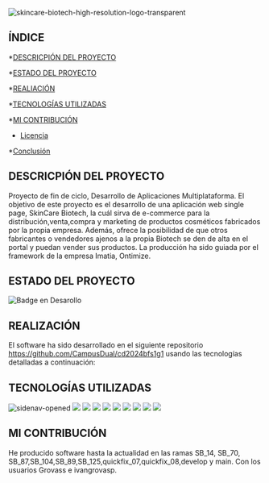 ![skincare-biotech-high-resolution-logo-transparent](https://github.com/ivangrovasp/PFC-SkinCareBiotech/assets/165771185/013e923b-d64c-4ae7-9546-da07eabd5eed)

## ÍNDICE

*[DESCRICPIÓN DEL PROYECTO](#descripción-del-proyecto)

*[ESTADO DEL PROYECTO](#Estado-del-proyecto)

*[REALIACIÓN](#REALIZACIÓN)

*[TECNOLOGÍAS UTILIZADAS](#tecnologías-utilizadas)

*[MI CONTRIBUCIÓN](#mi-contribución)

* [Licencia](#licencia)

*[Conclusión](#conclusión)

## DESCRICPIÓN DEL PROYECTO  

Proyecto de fin de ciclo, Desarrollo de Aplicaciones Multiplataforma. El objetivo de este proyecto es el desarrollo de una aplicación web single page, SkinCare Biotech, la cuál sirva de e-commerce para la distribución,venta,compra y marketing de productos cosméticos fabricados por la propia empresa. Además, ofrece la posibilidad de que otros fabricantes o vendedores ajenos a la propia Biotech se den de alta en el portal y puedan vender sus productos. La producción ha sido guiada por el framework de la empresa Imatia, Ontimize.

## ESTADO DEL PROYECTO

![Badge en Desarollo](https://img.shields.io/badge/STATUS-FINALIZADO-red)

## REALIZACIÓN

El software ha sido desarrollado en el siguiente repositorio https://github.com/CampusDual/cd2024bfs1g1 usando las tecnologías detalladas a continuación:

## TECNOLOGÍAS UTILIZADAS

![sidenav-opened](https://github.com/ivangrovasp/PFC-SkinCareBiotech/assets/165771185/cc20b5b3-0199-494f-9da2-c0f590e52b47)
  <img src="https://img.shields.io/badge/java-007396?style=for-the-badge&logo=java&logoColor=white"> 
  <img src="https://img.shields.io/badge/html5-E34F26?style=for-the-badge&logo=html5&logoColor=white"> 
  <img src="https://img.shields.io/badge/css-1572B6?style=for-the-badge&logo=css3&logoColor=white"> 
  <img src="https://img.shields.io/badge/javascript-F7DF1E?style=for-the-badge&logo=javascript&logoColor=black"> 
  <img src="https://img.shields.io/badge/mysql-4479A1?style=for-the-badge&logo=mysql&logoColor=white"> 
  <img src="https://img.shields.io/badge/angular.js-DD0031?style=for-the-badge&logo=angularjs&logoColor=white">
  <img src="https://img.shields.io/badge/node.js-339933?style=for-the-badge&logo=Node.js&logoColor=white">
  <img src="https://img.shields.io/badge/spring-6DB33F?style=for-the-badge&logo=spring&logoColor=white"> 
  <img src="https://img.shields.io/badge/git-F05032?style=for-the-badge&logo=git&logoColor=white">
</div>


## MI CONTRIBUCIÓN

He producido software hasta la actualidad en las ramas SB_14, SB_70, SB_87,SB_104,SB_89,SB_125,quickfix_07,quickfix_08,develop y main. Con los usuarios Grovass e ivangrovasp.

